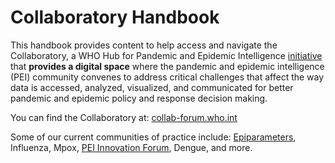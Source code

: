 # Collaboratory Handbook

This handbook provides content to help access and navigate the Collaboratory, a WHO Hub for Pandemic and Epidemic Intelligence [initiative](https://www.who.int/initiatives/collaboratory) that **provides a digital space** where the pandemic and epidemic intelligence (PEI) community convenes to address critical challenges that affect the way data is accessed, analyzed, visualized, and communicated for better pandemic and epidemic policy and response decision making.

You can find the Collaboratory at:  [collab-forum.who.int](https://collab-forum.who.int/)

Some of our current communities of practice include: [Epiparameters](https://who-collaboratory.github.io/collaboratory-epiparameter-community/#/), Influenza, Mpox, [PEI Innovation Forum](https://pandemichub.who.int/news-room/innovation-forum), Dengue, and more.

```{tableofcontents}
```
